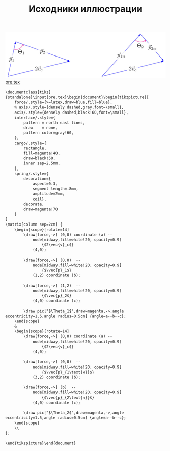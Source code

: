 ﻿---
title: "Исходники иллюстрации"
type: "notpost"
---
<a class="imag2" href="/cook/gallery/tikzpicture_940ed8e774c45eca600dd25c720d838b.tex"><img src="/cook/gallery/tikzpicture_940ed8e774c45eca600dd25c720d838b.pdf.jpg" alt=""></a>
<a href="/cook/gallery/pre">pre.tex</a>
<pre><code class="language-latex">\documentclass[tikz]{standalone}\input{pre.tex}\begin{document}\begin{tikzpicture}[
    force/.style={>=latex,draw=blue,fill=blue},
    % axis/.style={densely dashed,gray,font=\small},
    axis/.style={densely dashed,black!60,font=\small},
    interface/.style={
        pattern = north east lines,
        draw    = none,
        pattern color=gray!60,          
    },
    cargo/.style={
        rectangle,
        fill=magenta!40,
        draw=black!50,
        inner sep=2.5mm,
    },
    spring/.style={
        decoration={
            aspect=0.3, 
            segment length=.8mm, 
            amplitude=2mm,
            coil},
        decorate,
        draw=magenta!70
    }
]
\matrix[column sep=2cm] {
    \begin{scope}[rotate=14]    
        \draw[force,->] (0,0) coordinate (a) -- 
            node[midway,fill=white!20, opacity=0.9]  
                {$2\vec{v}_c$} 
            (4,0);

        \draw[force,->] (0,0)  -- 
            node[midway,fill=white!20, opacity=0.9]  
                {$\vec{p}_1$} 
            (1,2) coordinate (b);

        \draw[force,->] (1,2)  -- 
            node[midway,fill=white!20, opacity=0.9]  
                {$\vec{p}_2$} 
            (4,0) coordinate (c);       

        \draw pic["$\Theta_1$",draw=magenta,->,angle eccentricity=1.5,angle radius=0.5cm] {angle=a--b--c};                 
    \end{scope}
    &
    \begin{scope}[rotate=14]    
        \draw[force,->] (0,0) coordinate (a) -- 
            node[midway,fill=white!20, opacity=0.9]  
                {$2\vec{v}_c$} 
            (4,0);

        \draw[force,->] (0,0)  -- 
            node[midway,fill=white!20, opacity=0.9]  
                {$\vec{p}_{1\text{н}}$} 
            (3,2) coordinate (b);

        \draw[force,->] (b)  -- 
            node[midway,fill=white!20, opacity=0.9]  
                {$\vec{p}_{2\text{н}}$} 
            (4,0) coordinate (c);       

        \draw pic["$\Theta_2$",draw=magenta,->,angle eccentricity=1.5,angle radius=0.5cm] {angle=a--b--c};                 
    \end{scope}    
    \\
};

\end{tikzpicture}\end{document}</code></pre>